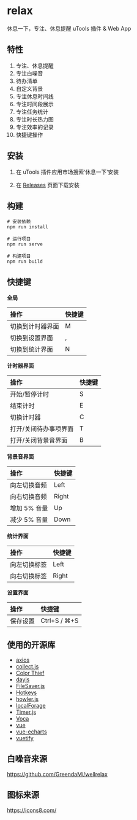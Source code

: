 # relax

休息一下，专注、休息提醒 uTools 插件 & Web App

## 特性

1. 专注、休息提醒
2. 专注白噪音
3. 待办清单
4. 自定义背景
5. 专注休息时间线
6. 专注时间段展示
7. 专注任务统计
8. 专注时长热力图
9. 专注效率的记录
10. 快捷键操作

## 安装

1. 在 uTools 插件应用市场搜索‘休息一下‘安装

2. 在 [Releases](https://github.com/trentlee0/relax/releases) 页面下载安装

## 构建

```shell
# 安装依赖
npm run install

# 运行项目
npm run serve

# 构建项目
npm run build
```

## 快捷键

**全局**

| 操作             | 快捷键 |
| :--------------- | :----- |
| 切换到计时器界面 | M      |
| 切换到设置界面   | ,      |
| 切换到统计界面   | N      |

**计时器界面**

| 操作                  | 快捷键 |
| :-------------------- | :----- |
| 开始/暂停计时         | S      |
| 结束计时              | E      |
| 切换计时器            | C      |
| 打开/关闭待办事项界面 | T      |
| 打开/关闭背景音界面   | B      |

**背景音界面**

| 操作         | 快捷键 |
| :----------- | :----- |
| 向左切换音频 | Left   |
| 向右切换音频 | Right  |
| 增加 5% 音量 | Up     |
| 减少 5% 音量 | Down   |

**统计界面**

| 操作         | 快捷键 |
| :----------- | :----- |
| 向左切换标签 | Left   |
| 向右切换标签 | Right  |

**设置界面**

| 操作     | 快捷键 |
| :------- | :----- |
| 保存设置 | Ctrl+S / ⌘+S   |

## 使用的开源库

- [axios](https://github.com/axios/axios)
- [collect.js](https://github.com/ecrmnn/collect.js)
- [Color Thief](https://github.com/lokesh/color-thief)
- [dayjs](https://github.com/iamkun/dayjs)
- [FileSaver.js](https://github.com/eligrey/FileSaver.js)
- [Hotkeys](https://github.com/jaywcjlove/hotkeys)
- [howler.js](https://github.com/goldfire/howler.js)
- [localForage](https://github.com/localForage/localForage)
- [Timer.js](https://github.com/husa/timer.js)
- [Voca](https://github.com/panzerdp/voca)
- [vue](https://github.com/vuejs/vue)
- [vue-echarts](https://github.com/ecomfe/vue-echarts)
- [vuetify](https://github.com/vuetifyjs/vuetify)

## 白噪音来源

https://github.com/GreendaMi/wellrelax

## 图标来源

https://icons8.com/
